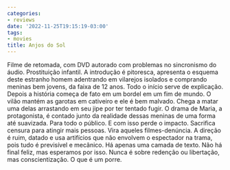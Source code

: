 ```yaml
---
categories:
- reviews
date: '2022-11-25T19:15:19-03:00'
tags:
- movies
title: Anjos do Sol
---
```


Filme de retomada, com DVD autorado com problemas no sincronismo do áudio. Prostituição infantil. A introdução é pitoresca, apresenta o esquema deste estranho homem adentrando em vilarejos isolados e comprando meninas bem jovens, da faixa de 12 anos. Todo o início serve de explicação. Depois a história começa de fato em um bordel em um fim de mundo. O vilão mantém as garotas em cativeiro e ele é bem malvado. Chega a matar uma delas arrastando em seu jipe por ter tentado fugir. O drama de Maria, a protagonista, é contado junto da realidade dessas meninas de uma forma até suavizada. Para todo o público. E com isso perde o impacto. Sacrifica censura para atingir mais pessoas. Vira aqueles filmes-denúncia. A direção é ruim, datado e usa artifícios que não envolvem o espectador na trama, pois tudo é previsível e mecânico. Há apenas uma camada de texto. Não há final feliz, mas esperamos por isso. Nunca é sobre redenção ou libertação, mas conscientização. O que é um porre.